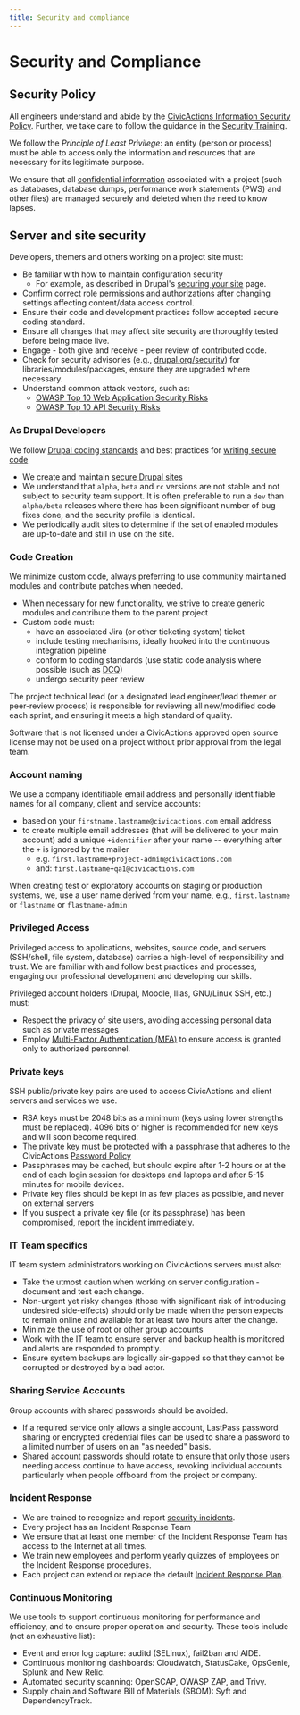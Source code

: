 ```yaml
---
title: Security and compliance
---
```


# Security and Compliance

## Security Policy

All engineers understand and abide by the [CivicActions Information Security Policy](../../company-policies/security.md). Further, we take care to follow the guidance in the [Security Training](../../company-policies/new-hire-orientation/security-training.md).

We follow the _Principle of Least Privilege_: an entity (person or process) must be able to access only the information and resources that are necessary for its legitimate purpose.

We ensure that all [confidential information](../../company-policies/security.md#confidential-information-agreement) associated with a project (such as databases, database dumps, performance work statements (PWS) and other files) are managed securely and deleted when the need to know lapses.

## Server and site security

Developers, themers and others working on a project site must:

- Be familiar with how to maintain configuration security
    - For example, as described in Drupal's [securing your site](https://drupal.org/security/secure-configuration) page.
- Confirm correct role permissions and authorizations after changing settings affecting content/data access control.
- Ensure their code and development practices follow accepted secure coding standard.
- Ensure all changes that may affect site security are thoroughly tested before being made live.
- Engage - both give and receive - peer review of contributed code.
- Check for security advisories (e.g., [drupal.org/security](https://drupal.org/security)) for libraries/modules/packages, ensure they are upgraded where necessary.
- Understand common attack vectors, such as:
    - [OWASP Top 10 Web Application Security Risks](https://owasp.org/www-project-top-ten/)
    - [OWASP Top 10 API Security Risks](https://owasp.org/API-Security/editions/2023/en/0x11-t10/)

### As Drupal Developers

We follow [Drupal coding standards](https://www.drupal.org/docs/develop/standards) and best practices for [writing secure code](https://www.drupal.org/docs/administering-a-drupal-site/security-in-drupal/writing-secure-code-for-drupal)

- We create and maintain [secure Drupal sites](https://www.drupal.org/docs/administering-a-drupal-site/security-in-drupal)
- We understand that `alpha`, `beta` and `rc` versions are not stable and not subject to security team support. It is often preferable to run a `dev` than `alpha/beta` releases where there has been significant number of bug fixes done, and the security profile is identical.
- We periodically audit sites to determine if the set of enabled modules are up-to-date and still in use on the site.

### Code Creation

We minimize custom code, always preferring to use community maintained modules and contribute patches when needed.

- When necessary for new functionality, we strive to create generic modules and contribute them to the parent project
- Custom code must:
    - have an associated Jira (or other ticketing system) ticket
    - include testing mechanisms, ideally hooked into the continuous integration pipeline
    - conform to coding standards (use static code analysis where possible (such as [DCQ](https://www.drupal.org/project/dcq))
    - undergo security peer review

The project technical lead (or a designated lead engineer/lead themer or peer-review process) is responsible for reviewing all new/modified code each sprint, and ensuring it meets a high standard of quality.

Software that is not licensed under a CivicActions approved open source license may not be used on a project without prior approval from the legal team.

### Account naming

We use a company identifiable email address and personally identifiable names for all company, client and service accounts:

- based on your `firstname.lastname@civicactions.com` email address
- to create multiple email addresses (that will be delivered to your main account) add a unique `+identifier` after your name -- everything after the `+` is ignored by the mailer
    - e.g. `first.lastname+project-admin@civicactions.com`
    - and: `first.lastname+qa1@civicactions.com`

When creating test or exploratory accounts on staging or production systems, we, use a user name derived from your name, e.g., `first.lastname` or `flastname` or `flastname-admin`

### Privileged Access

Privileged access to applications, websites, source code, and servers (SSH/shell, file system, database) carries a high-level of responsibility and trust. We are familiar with and follow best practices and processes, engaging our professional development and developing our skills.

Privileged account holders (Drupal, Moodle, Ilias, GNU/Linux SSH, etc.) must:

- Respect the privacy of site users, avoiding accessing personal data such as private messages
- Employ [Multi-Factor Authentication (MFA)](../../common-practices-tools/security/README.md#use-multi-factor-authentication-mfa) to ensure access is granted only to authorized personnel.

### Private keys

SSH public/private key pairs are used to access CivicActions and client servers and services we use.

- RSA keys must be 2048 bits as a minimum (keys using lower strengths must be replaced). 4096 bits or higher is recommended for new keys and will soon become required.
- The private key must be protected with a passphrase that adheres to the CivicActions [Password Policy](../../company-policies/security.md#password-policy)
- Passphrases may be cached, but should expire after 1-2 hours or at the end of each login session for desktops and laptops and after 5-15 minutes for mobile devices.
- Private key files should be kept in as few places as possible, and never on external servers
- If you suspect a private key file (or its passphrase) has been compromised, [report the incident](../../common-practices-tools/security/incidents.md#reporting-an-incident) immediately.

### IT Team specifics

IT team system administrators working on CivicActions servers must also:

- Take the utmost caution when working on server configuration - document and test each change.
- Non-urgent yet risky changes (those with significant risk of introducing undesired side-effects) should only be made when the person expects to remain online and available for at least two hours after the change.
- Minimize the use of root or other group accounts
- Work with the IT team to ensure server and backup health is monitored and alerts are responded to promptly.
- Ensure system backups are logically air-gapped so that they cannot be corrupted or destroyed by a bad actor.

### Sharing Service Accounts

Group accounts with shared passwords should be avoided.

- If a required service only allows a single account, LastPass password sharing or encrypted credential files can be used to share a password to a limited number of users on an "as needed" basis.
- Shared account passwords should rotate to ensure that only those users needing access continue to have access, revoking individual accounts particularly when people offboard from the project or company.

### Incident Response

- We are trained to recognize and report [security incidents](../../common-practices-tools/security/incidents.md).
- Every project has an Incident Response Team
- We ensure that at least one member of the Incident Response Team has access to the Internet at all times.
- We train new employees and perform yearly quizzes of employees on the Incident Response procedures.
- Each project can extend or replace the default [Incident Response Plan](../../common-practices-tools/security/incident-response-plan.md).

### Continuous Monitoring

We use tools to support continuous monitoring for performance and efficiency, and to ensure proper operation and security. These tools include (not an exhaustive list):

- Event and error log capture: auditd (SELinux), fail2ban and AIDE.
- Continuous monitoring dashboards: Cloudwatch, StatusCake, OpsGenie, Splunk and New Relic.
- Automated security scanning: OpenSCAP, OWASP ZAP, and Trivy.
- Supply chain and Software Bill of Materials (SBOM): Syft and DependencyTrack.
